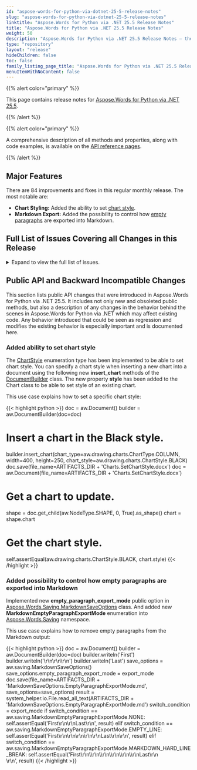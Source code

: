 ```yaml
---
id: "aspose-words-for-python-via-dotnet-25-5-release-notes"
slug: "aspose-words-for-python-via-dotnet-25-5-release-notes"
linktitle: "Aspose.Words for Python via .NET 25.5 Release Notes"
title: "Aspose.Words for Python via .NET 25.5 Release Notes"
weight: 50
description: "Aspose.Words for Python via .NET 25.5 Release Notes – the latest updates and fixes."
type: "repository"
layout: "release"
hideChildren: false
toc: false
family_listing_page_title: "Aspose.Words for Python via .NET 25.5 Release Notes"
menuItemWithNoContent: false
---
```


{{% alert color="primary" %}}

This page contains release notes for [Aspose.Words for Python via .NET 25.5](https://pypi.org/project/aspose-words/24.5.0/).

{{% /alert %}}


{{% alert color="primary" %}}

A comprehensive description of all methods and properties, along with code examples, is available on the [API reference pages](https://reference.aspose.com/words/python-net/).

{{% /alert %}}

## Major Features

There are 84 improvements and fixes in this regular monthly release. The most notable are:

- **Chart Styling:** Added the ability to set [chart style](https://reference.aspose.com/words/python-net/aspose.words.drawing.charts/chartstyle/).
- **Markdown Export:** Added the possibility to control how [empty paragraphs](https://reference.aspose.com/words/python-net/aspose.words.saving/markdownemptyparagraphexportmode/) are exported into Markdown.
 
## Full List of Issues Covering all Changes in this Release

<details>
<summary>Expand to view the full list of issues.</summary>

1. Consider providing an option to insert line break after every 76 characters in the base64 image representation
2. Add an ability to set chart style
3. Consider marking text box content with textbox tag
4. Support of rendering Waterfall ChartEx
5. Support MSO properties during import paragraphs
6. Remove Microsoft.Win32.Registry dependency for .NET 6 and latter 
7. Default setting for ChartEx
8. Support MSO properties during import text
9. Allow using images as an input in LowCode classes
10. Provide PdfSaveOptions.EnableHTTPCompression in API
11. Consider adding PdfOption.Linearization property
12. Allow to Create PDF File with "Fast Web View" Set to Yes
13. Linearization Property in PdfSaveOptions Class
14. Page numbers in INDEX are incorrect if call update field once
15. Page numbers in INDEX field are incorrect
16. REF field value is not shown after updating fields
17. Aspose.Words doesn't write w:clear on page break w:br elements in DOCX documents
18. MS Word doesn't write w:equa Width attribute for w:cols element
19. The output SVG document contains double id attribute in g element
20. Improve text block detection upon importing PDF
21. DOC to MD: Redundant empty lines in the output
22. Background in WMF is rendered improperly
23. Redundant font cloning
24. Number of revision returned by Aspose.Words does not match MS Word
25. Revision number returned by Aspose.Words does not match MS Word output
26. Number of revision is incorrect
27. Revision returned by Aspose.Words not match Word
28. Aspose.Words returns number of revision which does not match MS Word
29. Looks like revision count does not match the count provided by MS Word
30. Wrong layout when converting particular RTF to PDF
31. ArgumentOutOfRangeException when using regex replacing inside Run
32. OcrException in the 'Aspose.Words.Pdf2Word.dll' 
33. Text wrapping around floaters is incorrect when text contains NoBreakHyphen 
34. Line break differs between DOCX and PDF
35. StackOverflowException is thrown upon loading PDF document
36. References are missing in TOC page reference when export to Markdown
37. Multi-level category labels are rendered improperly
38. NullReferenceException when converting 2nd page of input DOCS to fixed-HTML
39. LINQ Reporting Engine - Performance issue on a large document
40. Implement better support for br HTML element
41. Implement import of page breaks
42. Trailing br elements are imported incorrectly from MsoHtml
43. Implement import of breaks into correct paragraph
44. Break elements are imported incorrectly from MsoHtml
45. Add support for loading of native lists with more than 9 levels
46. Text position is incorrect after rendering 
47. List numbering differs from MS Word's result
48. Importing of the lists differs from MS Word's result
49. Aspose.Words imports lists not like MS Word does
50. List item importing looks different then from MS Word's result
51. List importing differs from MS Word's result
52. List item formatting differs from MS Word's result
53. When rendering a cloned APS tree, glyphs with the same font are not merged
54. Add support for the "mso-outline-level" property of MsoHtml documents
55. Apply 'w:hint="default"' when loading 'font-family' into a character style formatting from MsoHtml
56. Add support for the "mso-no-proof" property when loading MsoHtml
57. Add support for the "supportLineBreakNewLine" HTML contitional expression feature when loading MsoHtml
58. Font formatting is not applied to BR elements with the "page-break-before:always" style loaded from MsoHtml
59. Aliases of built-in styles are imported incorrectly from MsoHtml
60. Linked built-in styles are imported incorrectly from MsoHtml
61. Justification is incorrect after rendering
62. RTL text position is incorrect after rendering
63. Number of revision returned by Aspose.Words does not match MS Word
64. Wrapping in OfficeMath is incorrect after rendering
65. Compare result does not match MS Word output
66. Bookmark is lost after comparing documents
67. Excessive rotations are caused by rendering textboxes inside table cells with rotated content
68. br element with "clear" attribute is not imported as a text wrapping line break from MsoHtml
69. Field code is rendered in the output
70. Processing floater table before stretcher line in 2013 mode
71. Page with Picture missing after Aspose.Words convert to PDF
72. Image is lost in output
73. Suppress extra line spacing the way WordPerfect 5.x does - incorrect line heights on conversion to PDF
74. Content is invisible after rendering
75. Hide properties for ImageWatermarkOptions and TextWatermarkOptions for WatermarkerContext
76. DOCX to PDF: Charts description is not rendered correctly 
77. Missed comments for Processor.To(List<Stream>, SaveOptions)
78. FileCorruptedException is thrown upon loading DOCX document
79. Content in SVG is lost
80. InvalidOperationException is thrown when json value contains decimal dot
81. HTML to PDF row height increased
82. NullReferenceException is thrown upon calling UpdateFields
83. Improve loading of style formatting when 'mso-style-name' references a built-in style
84. NullReferenceException is thrown upon updating field in the document
</details>

## Public API and Backward Incompatible Changes

This section lists public API changes that were introduced in Aspose.Words for Python via .NET 25.5. It includes not only new and obsoleted public methods, but also a description of any changes in the behavior behind the scenes in Aspose.Words for Python via .NET which may affect existing code. Any behavior introduced that could be seen as regression and modifies the existing behavior is especially important and is documented here.

### Added ability to set chart style

The [ChartStyle](https://reference.aspose.com/words/python-net/aspose.words.drawing.charts/chartstyle/) enumeration type has been implemented to be able to set chart style.
You can specify a chart style when inserting a new chart into a document using the following new **insert_chart** methods of the [DocumentBuilder](https://reference.aspose.com/words/python-net/aspose.words/documentbuilder/) class.
The new property **style** has been added to the Chart class to be able to set style of an existing chart.

This use case explains how to set a specific chart style:

{{< highlight python >}}
doc = aw.Document()
builder = aw.DocumentBuilder(doc=doc)
# Insert a chart in the Black style.
builder.insert_chart(chart_type=aw.drawing.charts.ChartType.COLUMN, width=400, height=250, chart_style=aw.drawing.charts.ChartStyle.BLACK)
doc.save(file_name=ARTIFACTS_DIR + 'Charts.SetChartStyle.docx')
doc = aw.Document(file_name=ARTIFACTS_DIR + 'Charts.SetChartStyle.docx')
# Get a chart to update.
shape = doc.get_child(aw.NodeType.SHAPE, 0, True).as_shape()
chart = shape.chart
# Get the chart style.
self.assertEqual(aw.drawing.charts.ChartStyle.BLACK, chart.style)
{{< /highlight >}}

### Added possibility to control how empty paragraphs are exported into Markdown

Implemented new **empty_paragraph_export_mode** public option in [Aspose.Words.Saving.MarkdownSaveOptions](https://reference.aspose.com/words/python-net/aspose.words.saving/markdownsaveoptions/markdownsaveoptions/) class.
And added new **MarkdownEmptyParagraphExportMode** enumeration into [Aspose.Words.Saving](https://reference.aspose.com/words/python-net/aspose.words.saving/) namespace.

This use case explains how to remove empty paragraphs from the Markdown output:

{{< highlight python >}}
doc = aw.Document()
builder = aw.DocumentBuilder(doc=doc)
builder.writeln('First')
builder.writeln('\r\n\r\n\r\n')
builder.writeln('Last')
save_options = aw.saving.MarkdownSaveOptions()
save_options.empty_paragraph_export_mode = export_mode
doc.save(file_name=ARTIFACTS_DIR + 'MarkdownSaveOptions.EmptyParagraphExportMode.md', save_options=save_options)
result = system_helper.io.File.read_all_text(ARTIFACTS_DIR + 'MarkdownSaveOptions.EmptyParagraphExportMode.md')
switch_condition = export_mode
if switch_condition == aw.saving.MarkdownEmptyParagraphExportMode.NONE:
    self.assertEqual('First\r\n\r\nLast\r\n', result)
elif switch_condition == aw.saving.MarkdownEmptyParagraphExportMode.EMPTY_LINE:
    self.assertEqual('First\r\n\r\n\r\n\r\n\r\nLast\r\n\r\n', result)
elif switch_condition == aw.saving.MarkdownEmptyParagraphExportMode.MARKDOWN_HARD_LINE_BREAK:
    self.assertEqual('First\r\n\\\r\n\\\r\n\\\r\n\\\r\n\\\r\nLast\r\n<br>\r\n', result)
{{< /highlight >}}

